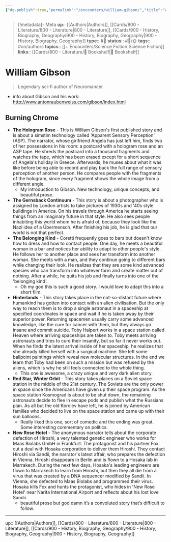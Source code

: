 ```yaml
---
{"dg-publish":true,"permalink":"/encounters/william-gibson/","title":"William Gibson"}
---
```


> [!metadata]- Meta
> **up**:: [[Authors\|Authors]], [[Cards/800 - Literature/800 - Literature\|800 - Literature]], [[Cards/900 - History, Biography, Geography/900 - History, Biography, Geography\|900 - History, Biography, Geography]]
> **type**:: #📝 
> **status**:: #📝/🌞
> **tags**:: #on/authors 
> **topics**:: [[+ Encounters/Science Fiction\|Science Fiction]]
> **links**:: [[Cards/800 - Literature/📗 Bookshelf\|📗 Bookshelf]]


# William Gibson

> Legendary sci-fi author of Neuromancer

- info about Gibson and his work: http://www.antonraubenweiss.com/gibson/index.html

## Burning Chrome
- **The Hologram Rose** - This is William Gibson's first published story and is about a simstim technology called 'Apparent Sensory Perception' (ASP). The narrator, whose girlfriend Angela has just left him, finds two of her possessions in his room: a postcard with a hologram rose and an ASP tape. He shreds the postcard into a thousand fragments and watches the tape, which has been erased except for a short sequence of Angela's holiday in Greece. Afterwards, he muses about what it was like before being able to record and play back the full range of sensory perception of another person. He compares people with the fragments of the hologram, since every fragment shows the whole image from a different angle. 
	- My introduction to Gibson. New technology, unique concepts, and beautiful prose.
- **The Gernsback Continuum** - This story is about a photographer who is assigned by London artists to take pictures of 1930s and '40s style buildings in America. On his travels through America he starts seeing things from an imaginary future in that style. He also sees people inhabiting this world whom he is afraid of, because they look like the Nazi idea of a Übermensch. After finishing his job, he is glad that our world is not that perfect. 
- **The Belonging Kind** - Coretti frequently goes to bars but doesn't know how to dress and how to contact people. One day, he meets a beautiful woman in a bar and notices her ability to adapt to other people's style. He follows her to another place and sees her transform into another woman. She meets with a man, and they continue going to different bars while changing their look. He realizes that they are some kind advanced species who can transform into whatever form and create matter out of nothing. After a while, he quits his job and finally turns into one of the 'belonging kind'.
	- Oh my god this is such a good story. I would love to adapt this into a short film.
- **Hinterlands** - This story takes place in the not-so-distant future where humankind has gotten into contact with an alien civilisation. But the only way to reach them is to drop a single astronaut in a spaceship at specified coordinates in space and wait if he is taken away by their superior power. Returning spacemen usually carry some advanced knowledge, like the cure for cancer with them, but they always go insane and commit suicide. Toby Halpert works in a space station called Heaven where arriving spaceships are taken to. Toby meets arriving astronauts and tries to cure their insanity, but so far it never works out. When he finds the latest arrival inside of her spaceship, he realizes that she already killed herself with a surgical machine. She left some ballpoint paintings which reveal new molecular structures. In the end we learn that Toby had been on such a mission but was refused by the aliens, which is why he still feels connected to the whole thing.
	- This one is awesome, a crazy unique and very dark alien story. 
- **Red Star, Winter Orbit** - This story takes places on a Soviet space station in the middle of the 21st century. The Soviets are the only power in space since the Americans have given up their space program. As the space station Kosmograd is about to be shut down, the remaining astronauts decide to flee in escape pods and publish what the Russians plan. As all but the old Korolev have left, he is joined by American families who decided to live on the space station and came up with their sun balloons. 
	- Really liked this one, sort of comedic and the ending was great. Some interesting commentary on politics.
- **New Rose Hotel** - The anonymous narrator tells about the corporate defection of Hiroshi, a very talented genetic engineer who works for Maas Biolabs GmbH in Frankfurt. The protagonist and his partner Fox cut a deal with Hosaka corporation to deliver them Hiroshi. They contact Hiroshi via Sandii, the narrator's latest affair, who prepares the defection in Vienna. Hiroshi disappears in Berlin and is flown to a Hosaka lab in Marrakech. During the next few days, Hosaka's leading engineers are flown to Marrakech to learn from Hiroshi, but then they all die from a virus that was created by a DNA sequencer modified by Sandii. In Vienna, she defected to Maas Biolabs and programmed their virus. Hosaka kills Fox and hunts the protagonist, who hides in 'New Rose Hotel' near Narita International Airport and reflects about his lost love Sandii.
	- beautiful prose but god damn it’s a convoluted story that’s difficult to follow.

---
up:: [[Authors\|Authors]], [[Cards/800 - Literature/800 - Literature\|800 - Literature]], [[Cards/900 - History, Biography, Geography/900 - History, Biography, Geography\|900 - History, Biography, Geography]]

